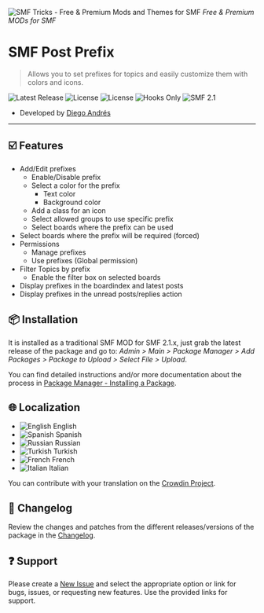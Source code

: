 ![SMF Tricks - Free & Premium Mods and Themes for SMF](https://smftricks.com/logos/logo.png) *Free & Premium MODs for SMF*

# SMF Post Prefix
> Allows you to set prefixes for topics and easily customize them with colors and icons.

![Latest Release](https://img.shields.io/github/v/release/SMFTricks/SMF-Post-Prefix.svg?style=flat&logo=github&color=green) ![License](https://img.shields.io/badge/License-MIT-248049) ![License](https://img.shields.io/badge/License-MPL%202.0-248049) ![Hooks Only](https://img.shields.io/badge/Hooks%20Only-Yes-6041a3) ![SMF 2.1](https://img.shields.io/badge/SMF-2.1-3f73a0)
* Developed by [Diego Andrés](https://github.com/DiegoAndresCortes)
---
## ☑️ Features
- Add/Edit prefixes
  - Enable/Disable prefix
  - Select a color for the prefix
    - Text color
    - Background color
  - Add a class for an icon
  - Select allowed groups to use specific prefix
  - Select boards where the prefix can be used
- Select boards where the prefix will be required (forced)
- Permissions
  - Manage prefixes
  - Use prefixes (Global permission)
- Filter Topics by prefix
  - Enable the filter box on selected boards
- Display prefixes in the boardindex and latest posts
- Display prefixes in the unread posts/replies action

## 📦 Installation
It is installed as a traditional SMF MOD for SMF 2.1.x, just grab the latest release of the package and go to: *Admin > Main > Package Manager > Add Packages > Package to Upload > Select File > Upload*.

You can find detailed instructions and/or more documentation about the process in [Package Manager - Installing a Package](https://wiki.simplemachines.org/smf/SMF2.1:Package_manager#Installing_a_Package).

## 🌐 Localization
- ![English](https://www.simplemachines.org/site_images/lang/english.gif) English
- ![Spanish](https://www.simplemachines.org/site_images/lang/spanish_es.gif) Spanish
- ![Russian](https://www.simplemachines.org/site_images/lang/russian.gif) Russian
- ![Turkish](https://www.simplemachines.org/site_images/lang/turkish.gif) Turkish
- ![French](https://www.simplemachines.org/site_images/lang/french.gif) French
- ![Italian](https://www.simplemachines.org/site_images/lang/italian.gif) Italian

You can contribute with your translation on the [Crowdin Project](https://crowdin.com/project/smf-post-prefix-mod).

## 🔨 Changelog
Review the changes and patches from the different releases/versions of the package in the [Changelog](https://github.com/SMFTricks/SMF-Post-Prefix/blob/master/CHANGELOG.md).

## ❓ Support
Please create a [New Issue](https://github.com/SMFTricks/SMF-Post-Prefix/issues/new/choose) and select the appropriate option or link for bugs, issues, or requesting new features. Use the provided links for support.